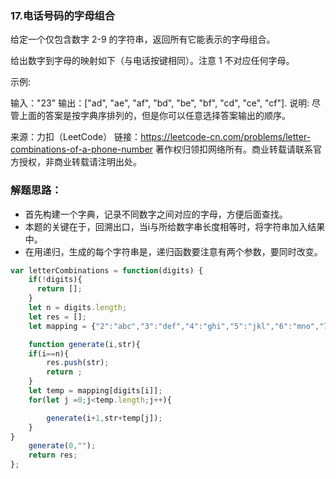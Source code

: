 ### 17.电话号码的字母组合
给定一个仅包含数字 2-9 的字符串，返回所有它能表示的字母组合。

给出数字到字母的映射如下（与电话按键相同）。注意 1 不对应任何字母。



示例:

输入："23"
输出：["ad", "ae", "af", "bd", "be", "bf", "cd", "ce", "cf"].
说明:
尽管上面的答案是按字典序排列的，但是你可以任意选择答案输出的顺序。

来源：力扣（LeetCode）
链接：https://leetcode-cn.com/problems/letter-combinations-of-a-phone-number
著作权归领扣网络所有。商业转载请联系官方授权，非商业转载请注明出处。
### 解题思路：
* 首先构建一个字典，记录不同数字之间对应的字母，方便后面查找。
* 本题的关键在于，回溯出口，当i与所给数字串长度相等时，将字符串加入结果中。
* 在用递归，生成的每个字符串是，递归函数要注意有两个参数，要同时改变。

```javascript
var letterCombinations = function(digits) {
    if(!digits){
      return [];
    }
    let n = digits.length;
    let res = [];
    let mapping = {"2":"abc","3":"def","4":"ghi","5":"jkl","6":"mno","7":"pqrs","8":"tuv","9":"wxyz"};

    function generate(i,str){
    if(i==n){
        res.push(str);
        return ;
    }
    let temp = mapping[digits[i]];
    for(let j =0;j<temp.length;j++){

        generate(i+1,str+temp[j]);
    }
}
    generate(0,"");
    return res;
};
```
